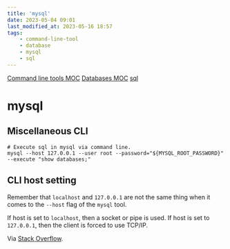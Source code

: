 ```yaml
---
title: 'mysql'
date: 2023-05-04 09:01
last_modified_at: 2023-05-16 18:57
tags:
    - command-line-tool
    - database
    - mysql
    - sql
---
```


[Command line tools MOC](Command%20line%20tools%20MOC.md)
[Databases MOC](Databases%20MOC.md)
[sql](sql.md)

# mysql

## Miscellaneous CLI

```shell
# Execute sql in mysql via command line.
mysql --host 127.0.0.1 --user root --password="${MYSQL_ROOT_PASSWORD}" --execute "show databases;"
```

## CLI host setting

Remember that `localhost` and `127.0.0.1` are not the same thing when it comes to the `--host` flag of the `mysql` tool.

If host is set to `localhost`, then a socket or pipe is used. If host is set to `127.0.0.1`, then the client is forced to use TCP/IP.

Via [Stack Overflow](http://stackoverflow.com/a/16402615/1257318).
